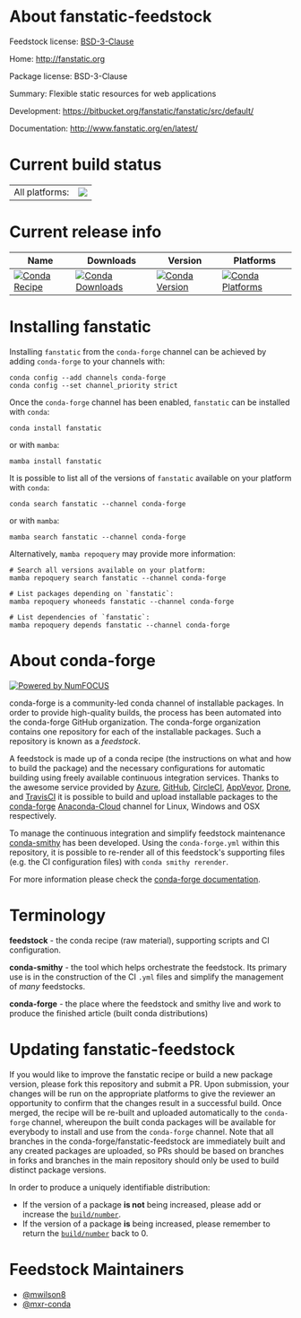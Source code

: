 About fanstatic-feedstock
=========================

Feedstock license: [BSD-3-Clause](https://github.com/conda-forge/fanstatic-feedstock/blob/main/LICENSE.txt)

Home: http://fanstatic.org

Package license: BSD-3-Clause

Summary: Flexible static resources for web applications

Development: https://bitbucket.org/fanstatic/fanstatic/src/default/

Documentation: http://www.fanstatic.org/en/latest/

Current build status
====================


<table><tr><td>All platforms:</td>
    <td>
      <a href="https://dev.azure.com/conda-forge/feedstock-builds/_build/latest?definitionId=8039&branchName=main">
        <img src="https://dev.azure.com/conda-forge/feedstock-builds/_apis/build/status/fanstatic-feedstock?branchName=main">
      </a>
    </td>
  </tr>
</table>

Current release info
====================

| Name | Downloads | Version | Platforms |
| --- | --- | --- | --- |
| [![Conda Recipe](https://img.shields.io/badge/recipe-fanstatic-green.svg)](https://anaconda.org/conda-forge/fanstatic) | [![Conda Downloads](https://img.shields.io/conda/dn/conda-forge/fanstatic.svg)](https://anaconda.org/conda-forge/fanstatic) | [![Conda Version](https://img.shields.io/conda/vn/conda-forge/fanstatic.svg)](https://anaconda.org/conda-forge/fanstatic) | [![Conda Platforms](https://img.shields.io/conda/pn/conda-forge/fanstatic.svg)](https://anaconda.org/conda-forge/fanstatic) |

Installing fanstatic
====================

Installing `fanstatic` from the `conda-forge` channel can be achieved by adding `conda-forge` to your channels with:

```
conda config --add channels conda-forge
conda config --set channel_priority strict
```

Once the `conda-forge` channel has been enabled, `fanstatic` can be installed with `conda`:

```
conda install fanstatic
```

or with `mamba`:

```
mamba install fanstatic
```

It is possible to list all of the versions of `fanstatic` available on your platform with `conda`:

```
conda search fanstatic --channel conda-forge
```

or with `mamba`:

```
mamba search fanstatic --channel conda-forge
```

Alternatively, `mamba repoquery` may provide more information:

```
# Search all versions available on your platform:
mamba repoquery search fanstatic --channel conda-forge

# List packages depending on `fanstatic`:
mamba repoquery whoneeds fanstatic --channel conda-forge

# List dependencies of `fanstatic`:
mamba repoquery depends fanstatic --channel conda-forge
```


About conda-forge
=================

[![Powered by
NumFOCUS](https://img.shields.io/badge/powered%20by-NumFOCUS-orange.svg?style=flat&colorA=E1523D&colorB=007D8A)](https://numfocus.org)

conda-forge is a community-led conda channel of installable packages.
In order to provide high-quality builds, the process has been automated into the
conda-forge GitHub organization. The conda-forge organization contains one repository
for each of the installable packages. Such a repository is known as a *feedstock*.

A feedstock is made up of a conda recipe (the instructions on what and how to build
the package) and the necessary configurations for automatic building using freely
available continuous integration services. Thanks to the awesome service provided by
[Azure](https://azure.microsoft.com/en-us/services/devops/), [GitHub](https://github.com/),
[CircleCI](https://circleci.com/), [AppVeyor](https://www.appveyor.com/),
[Drone](https://cloud.drone.io/welcome), and [TravisCI](https://travis-ci.com/)
it is possible to build and upload installable packages to the
[conda-forge](https://anaconda.org/conda-forge) [Anaconda-Cloud](https://anaconda.org/)
channel for Linux, Windows and OSX respectively.

To manage the continuous integration and simplify feedstock maintenance
[conda-smithy](https://github.com/conda-forge/conda-smithy) has been developed.
Using the ``conda-forge.yml`` within this repository, it is possible to re-render all of
this feedstock's supporting files (e.g. the CI configuration files) with ``conda smithy rerender``.

For more information please check the [conda-forge documentation](https://conda-forge.org/docs/).

Terminology
===========

**feedstock** - the conda recipe (raw material), supporting scripts and CI configuration.

**conda-smithy** - the tool which helps orchestrate the feedstock.
                   Its primary use is in the construction of the CI ``.yml`` files
                   and simplify the management of *many* feedstocks.

**conda-forge** - the place where the feedstock and smithy live and work to
                  produce the finished article (built conda distributions)


Updating fanstatic-feedstock
============================

If you would like to improve the fanstatic recipe or build a new
package version, please fork this repository and submit a PR. Upon submission,
your changes will be run on the appropriate platforms to give the reviewer an
opportunity to confirm that the changes result in a successful build. Once
merged, the recipe will be re-built and uploaded automatically to the
`conda-forge` channel, whereupon the built conda packages will be available for
everybody to install and use from the `conda-forge` channel.
Note that all branches in the conda-forge/fanstatic-feedstock are
immediately built and any created packages are uploaded, so PRs should be based
on branches in forks and branches in the main repository should only be used to
build distinct package versions.

In order to produce a uniquely identifiable distribution:
 * If the version of a package **is not** being increased, please add or increase
   the [``build/number``](https://docs.conda.io/projects/conda-build/en/latest/resources/define-metadata.html#build-number-and-string).
 * If the version of a package **is** being increased, please remember to return
   the [``build/number``](https://docs.conda.io/projects/conda-build/en/latest/resources/define-metadata.html#build-number-and-string)
   back to 0.

Feedstock Maintainers
=====================

* [@mwilson8](https://github.com/mwilson8/)
* [@mxr-conda](https://github.com/mxr-conda/)

